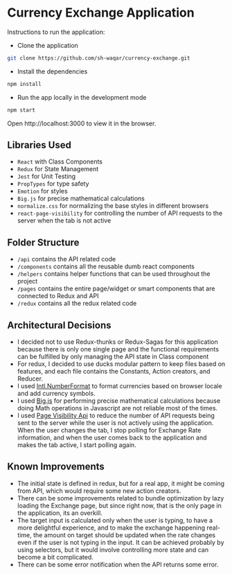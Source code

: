 # Currency Exchange Application

Instructions to run the application:

- Clone the application

```bash
git clone https://github.com/sh-waqar/currency-exchange.git
```

- Install the dependencies

```bash
npm install
```

- Run the app locally in the development mode

```bash
npm start
```

Open http://localhost:3000 to view it in the browser.

## Libraries Used

- `React` with Class Components
- `Redux` for State Management
- `Jest` for Unit Testing
- `PropTypes` for type safety
- `Emotion` for styles
- `Big.js` for precise mathematical calculations
- `normalize.css` for normalizing the base styles in different browsers
- `react-page-visibility` for controlling the number of API requests to the server when the tab is not active

## Folder Structure

- `/api` contains the API related code
- `/components` contains all the reusable dumb react components
- `/helpers` contains helper functions that can be used throughout the project
- `/pages` contains the entire page/widget or smart components that are connected to Redux and API
- `/redux` contains all the redux related code

## Architectural Decisions

- I decided not to use Redux-thunks or Redux-Sagas for this application because there is only one single page and the functional requirements can be fulfilled by only managing the API state in Class component
- For redux, I decided to use ducks modular pattern to keep files based on features, and each file contains the Constants, Action creators, and Reducer.
- I used [Intl.NumberFormat](https://developer.mozilla.org/en-US/docs/Web/JavaScript/Reference/Global_Objects/NumberFormat) to format currencies based on browser locale and add currency symbols.
- I used [Big.js](https://github.com/MikeMcl/big.js/) for performing precise mathematical calculations because doing Math operations in Javascript are not reliable most of the times.
- I used [Page Visibility Api](https://developer.mozilla.org/en-US/docs/Web/API/Page_Visibility_API) to reduce the number of API requests being sent to the server while the user is not actively using the application. When the user changes the tab, I stop polling for Exchange Rate information, and when the user comes back to the application and makes the tab active, I start polling again.

## Known Improvements

- The initial state is defined in redux, but for a real app, it might be coming from API, which would require some new action creators.
- There can be some improvements related to bundle optimization by lazy loading the Exchange page, but since right now, that is the only page in the application, its an overkill.
- The target input is calculated only when the user is typing, to have a more delightful experience, and to make the exchange happening real-time, the amount on target should be updated when the rate changes even if the user is not typing in the input. It can be achieved probably by using selectors, but it would involve controlling more state and can become a bit complicated.
- There can be some error notification when the API returns some error.
